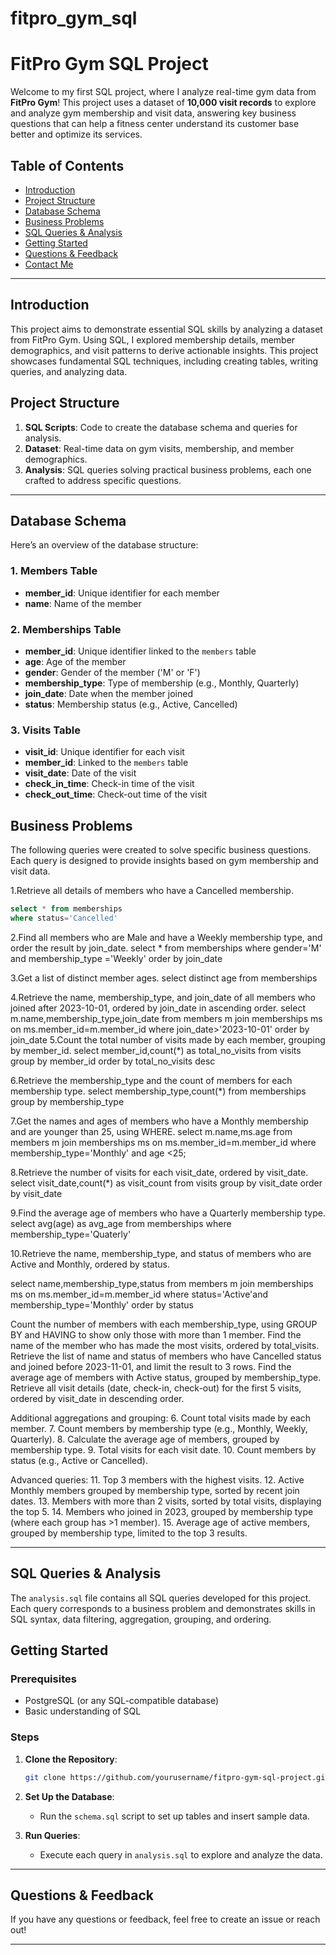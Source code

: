# fitpro_gym_sql
# FitPro Gym SQL Project

 

Welcome to my first SQL project, where I analyze real-time gym data from **FitPro Gym**! This project uses a dataset of **10,000 visit records** to explore and analyze gym membership and visit data, answering key business questions that can help a fitness center understand its customer base better and optimize its services.

## Table of Contents
- [Introduction](#introduction)
- [Project Structure](#project-structure)
- [Database Schema](#database-schema)
- [Business Problems](#business-problems)
- [SQL Queries & Analysis](#sql-queries--analysis)
- [Getting Started](#getting-started)
- [Questions & Feedback](#questions--feedback)
- [Contact Me](#contact-me)

---

## Introduction

This project aims to demonstrate essential SQL skills by analyzing a dataset from FitPro Gym. Using SQL, I explored membership details, member demographics, and visit patterns to derive actionable insights. This project showcases fundamental SQL techniques, including creating tables, writing queries, and analyzing data.

## Project Structure

1. **SQL Scripts**: Code to create the database schema and queries for analysis.
2. **Dataset**: Real-time data on gym visits, membership, and member demographics.
3. **Analysis**: SQL queries solving practical business problems, each one crafted to address specific questions.

---

## Database Schema

Here’s an overview of the database structure:

### 1. **Members Table**
- **member_id**: Unique identifier for each member
- **name**: Name of the member

### 2. **Memberships Table**
- **member_id**: Unique identifier linked to the `members` table
- **age**: Age of the member
- **gender**: Gender of the member ('M' or 'F')
- **membership_type**: Type of membership (e.g., Monthly, Quarterly)
- **join_date**: Date when the member joined
- **status**: Membership status (e.g., Active, Cancelled)

### 3. **Visits Table**
- **visit_id**: Unique identifier for each visit
- **member_id**: Linked to the `members` table
- **visit_date**: Date of the visit
- **check_in_time**: Check-in time of the visit
- **check_out_time**: Check-out time of the visit

## Business Problems

The following queries were created to solve specific business questions. Each query is designed to provide insights based on gym membership and visit data.

1.Retrieve all details of members who have a Cancelled membership.
```sql
select * from memberships
where status='Cancelled'
```
2.Find all members who are Male and have a Weekly membership type, and order the result by join_date.
select * from memberships 
where gender='M' and membership_type ='Weekly'
order by join_date

3.Get a list of distinct member ages.
select distinct age from memberships

4.Retrieve the name, membership_type, and join_date of all members who joined after 2023-10-01, ordered by join_date in ascending order.
select m.name,membership_type,join_date 
from members m join memberships ms on ms.member_id=m.member_id
where join_date>'2023-10-01'
order by join_date 
5.Count the total number of visits made by each member, grouping by member_id.
select member_id,count(*) as total_no_visits from visits
group by member_id
order by total_no_visits desc

6.Retrieve the membership_type and the count of members for each membership type.
select membership_type,count(*) from memberships
group by membership_type

7.Get the names and ages of members who have a Monthly membership and are younger than 25, using WHERE.
select m.name,ms.age from members m join memberships ms 
on ms.member_id=m.member_id
where membership_type='Monthly' and age <25;

8.Retrieve the number of visits for each visit_date, ordered by visit_date.
select visit_date,count(*) as visit_count from visits
group by visit_date
order by visit_date

9.Find the average age of members who have a Quarterly membership type.
select avg(age) as avg_age from memberships
where membership_type='Quaterly'


10.Retrieve the name, membership_type, and status of members who are Active and Monthly, ordered by status.

select name,membership_type,status from members m join memberships ms on
ms.member_id=m.member_id
where status='Active'and membership_type='Monthly'
order by status

Count the number of members with each membership_type, using GROUP BY and HAVING to show only those with more than 1 member.
Find the name of the member who has made the most visits, ordered by total_visits.
Retrieve the list of name and status of members who have Cancelled status and joined before 2023-11-01, and limit the result to 3 rows.
Find the average age of members with Active status, grouped by membership_type.
Retrieve all visit details (date, check-in, check-out) for the first 5 visits, ordered by visit_date in descending order.


Additional aggregations and grouping:
6. Count total visits made by each member.
7. Count members by membership type (e.g., Monthly, Weekly, Quarterly).
8. Calculate the average age of members, grouped by membership type.
9. Total visits for each visit date.
10. Count members by status (e.g., Active or Cancelled).

Advanced queries:
11. Top 3 members with the highest visits.
12. Active Monthly members grouped by membership type, sorted by recent join dates.
13. Members with more than 2 visits, sorted by total visits, displaying the top 5.
14. Members who joined in 2023, grouped by membership type (where each group has >1 member).
15. Average age of active members, grouped by membership type, limited to the top 3 results.

---

## SQL Queries & Analysis

The `analysis.sql` file contains all SQL queries developed for this project. Each query corresponds to a business problem and demonstrates skills in SQL syntax, data filtering, aggregation, grouping, and ordering.

## Getting Started

### Prerequisites
- PostgreSQL (or any SQL-compatible database)
- Basic understanding of SQL

### Steps
1. **Clone the Repository**:
   ```bash
   git clone https://github.com/yourusername/fitpro-gym-sql-project.git
   ```
2. **Set Up the Database**:
   - Run the `schema.sql` script to set up tables and insert sample data.

3. **Run Queries**:
   - Execute each query in `analysis.sql` to explore and analyze the data.

---

## Questions & Feedback

If you have any questions or feedback, feel free to create an issue or reach out!

---
